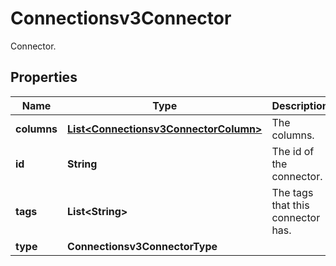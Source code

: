 

# Connectionsv3Connector

Connector.

## Properties

| Name | Type | Description | Notes |
|------------ | ------------- | ------------- | -------------|
|**columns** | [**List&lt;Connectionsv3ConnectorColumn&gt;**](Connectionsv3ConnectorColumn.md) | The columns. |  [optional] |
|**id** | **String** | The id of the connector. |  [optional] |
|**tags** | **List&lt;String&gt;** | The tags that this connector has. |  [optional] |
|**type** | **Connectionsv3ConnectorType** |  |  [optional] |



